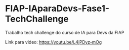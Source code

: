 # FIAP-IAparaDevs-Fase1-TechChallenge

Trabalho tech challenge do curso de IA para Devs da FIAP

Link para video: https://youtu.be/L4jPDyz-mOg
